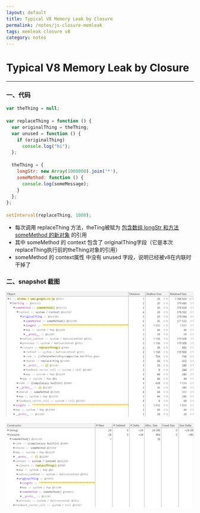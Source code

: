 ```yaml
---
layout: default
title: Typical V8 Memory Leak by Closure
permalink: /notes/js-closure-memleak
tags: memleak closure v8
category: notes
---
```


# Typical V8 Memory Leak by Closure

***
### 一、代码

```javascript
var theThing = null;

var replaceThing = function () {
  var originalThing = theThing;
  var unused = function () {
    if (originalThing)
      console.log("hi");
  };

  theThing = {
    longStr: new Array(1000000).join('*'),
    someMethod: function () {
      console.log(someMessage);
    }
  };
};

setInterval(replaceThing, 1000);

```

* 每次调用 replaceThing 方法，theTing被赋为 <u>包含数组 longStr 和方法 someMethod 的新对象</u> 的引用
* 其中 someMethod 的 context 包含了 originalThing字段（它是本次replaceThing执行前的theThing对象的引用）
* someMethod 的 context属性 中没有 unused 字段，说明已经被v8在内联时干掉了

### 二、snapshot 截图
![alt文本](/assets/images/snapshot.png "title")   

![alt文本](/assets/images/snapshot2.png "title")  